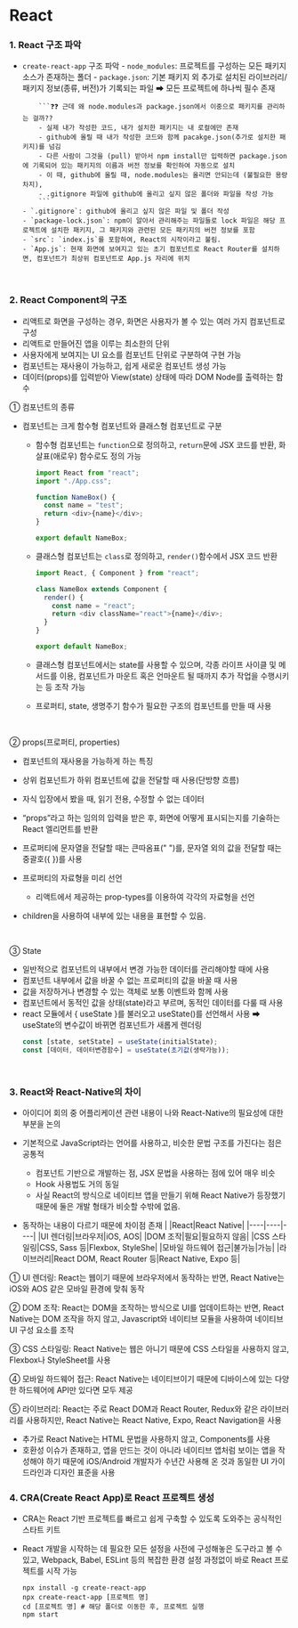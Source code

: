# React

### 1. React 구조 파악

- `create-react-app` 구조 파악 - `node_modules`: 프로젝트를 구성하는 모든 패키지 소스가 존재하는 폴더 - `package.json`: 기본 패키지 외 추가로 설치된 라이브러리/패키지 정보(종류, 버전)가 기록되는 파일 ➡ 모든 프로젝트에 하나씩 필수 존재
  <br>

          ```❓❓ 근데 왜 node.modules과 package.json에서 이중으로 패키지를 관리하는 걸까??
          - 실제 내가 작성한 코드, 내가 설치한 패키지는 내 로컬에만 존재
          - github에 올릴 때 내가 작성한 코드와 함께 pacakge.json(추가로 설치한 패키지)를 넘김
          - 다른 사람이 그것을 (pull) 받아서 npm install만 입력하면 package.json에 기록되어 있는 패키지의 이름과 버전 정보를 확인하여 자동으로 설치
          - 이 때, github에 올릴 때, node.modules는 올리면 안되는데 (불필요한 용량 차지),
          - .gitignore 파일에 github에 올리고 싶지 않은 폴더와 파일을 작성 가능
          ```
      - `.gitignore`: github에 올리고 싶지 않은 파일 및 폴더 작성
      - `package-lock.json`: npm이 알아서 관리해주는 파일들로 lock 파일은 해당 프로젝트에 설치한 패키지, 그 패키지와 관련된 모든 패키지의 버전 정보를 포함
      - `src`: `index.js`를 포함하여, React의 시작이라고 불림.
      - `App.js`: 현재 화면에 보여지고 있는 초기 컴포넌트로 React Router를 설치하면, 컴포넌트가 최상위 컴포넌트로 App.js 자리에 위치

  <br>

### 2. React Component의 구조

- 리액트로 화면을 구성하는 경우, 화면은 사용자가 볼 수 있는 여러 가지 컴포넌트로 구성
- 리액트로 만들어진 앱을 이루는 최소한의 단위
- 사용자에게 보여지는 UI 요소를 컴포넌트 단위로 구분하여 구현 가능
- 컴포넌트는 재사용이 가능하고, 쉽게 새로운 컴포넌트 생성 가능
- 데이터(props)를 입력받아 View(state) 상태에 따라 DOM Node를 출력하는 함수

① 컴포넌트의 종류

- 컴포넌트는 크게 함수형 컴포넌트와 클래스형 컴포넌트로 구분

  - 함수형 컴포넌트는 `function`으로 정의하고, `return`문에 JSX 코드를 반환, 화살표(애로우) 함수로도 정의 가능
    <br>

    ```javascript
    import React from "react";
    import "./App.css";

    function NameBox() {
      const name = "test";
      return <div>{name}</div>;
    }

    export default NameBox;
    ```

  - 클래스형 컴포넌트는 `class`로 정의하고, `render()`함수에서 JSX 코드 반환
    <br>

    ```javascript
    import React, { Component } from "react";

    class NameBox extends Component {
      render() {
        const name = "react";
        return <div className="react">{name}</div>;
      }
    }

    export default NameBox;
    ```

  - 클래스형 컴포넌트에서는 state를 사용할 수 있으며, 각종 라이프 사이클 및 메서드를 이용, 컴포넌트가 마운트 혹은 언마운트 될 때까지 추가 작업을 수행시키는 등 조작 가능
  - 프로퍼티, state, 생명주기 함수가 필요한 구조의 컴포넌트를 만들 때 사용

<br>

② props(프로퍼티, properties)

- 컴포넌트의 재사용을 가능하게 하는 특징
- 상위 컴포넌트가 하위 컴포넌트에 값을 전달할 때 사용(단방향 흐름)
- 자식 입장에서 봤을 때, 읽기 전용, 수정할 수 없는 데이터
- “props”라고 하는 임의의 입력을 받은 후, 화면에 어떻게 표시되는지를 기술하는 React 엘리먼트를 반환

- 프로퍼티에 문자열을 전달할 때는 큰따옴표(" ")를, 문자열 외의 값을 전달할 때는 중괄호({ })를 사용
- 프로퍼티의 자료형을 미리 선언
  - 리액트에서 제공하는 prop-types를 이용하여 각각의 자료형을 선언
- children을 사용하여 내부에 있는 내용을 표현할 수 있음.

<br>

③ State

- 일반적으로 컴포넌트의 내부에서 변경 가능한 데이터를 관리해야할 때에 사용
- 컴포넌트 내부에서 값을 바꿀 수 없는 프로퍼티의 값을 바꿀 때 사용
- 값을 저장하거나 변경할 수 있는 객체로 보통 이벤트와 함께 사용
- 컴포넌트에서 동적인 값을 상태(state)라고 부르며, 동적인 데이터를 다룰 때 사용
- react 모듈에서 { useState }를 불러오고 useState()를 선언해서 사용 ➡ useState의 변수값이 바뀌면 컴포넌트가 새롭게 렌더링
  ```javascript
  const [state, setState] = useState(initialState);
  const [데이터, 데이터변경함수] = useState(초기값(생략가능));
  ```
  <br>

### 3. React와 React-Native의 차이

- 아이디어 회의 중 어플리케이션 관련 내용이 나와 React-Native의 필요성에 대한 부분을 논의
- 기본적으로 JavaScript라는 언어를 사용하고, 비슷한 문법 구조를 가진다는 점은 공통적

  - 컴포넌트 기반으로 개발하는 점, JSX 문법을 사용하는 점에 있어 매우 비슷
  - Hook 사용법도 거의 동일
  - 사실 React의 방식으로 네이티브 앱을 만들기 위해 React Native가 등장했기 때문에 둘은 개발 형태가 비슷할 수밖에 없음.

- 동작하는 내용이 다르기 때문에 차이점 존재
  | |React|React Native|
  |----|----|----|
  |UI 렌더링|브라우저|iOS, AOS|
  |DOM 조작|필요|필요하지 않음|
  |CSS 스타일링|CSS, Sass 등|Flexbox, StyleShe|
  |모바일 하드웨어 접근|불가능|가능|
  |라이브러리|React DOM, React Router 등|React Native, Expo 등|

① UI 렌더링: React는 웹이기 때문에 브라우저에서 동작하는 반면, React Native는 iOS와 AOS 같은 모바일 환경에 맞춰 동작

② DOM 조작: React는 DOM을 조작하는 방식으로 UI를 업데이트하는 반면, React Native는 DOM 조작을 하지 않고, Javascript와 네이티브 모듈을 사용하여 네이티브 UI 구성 요소를 조작

③ CSS 스타일링: React Native는 웹은 아니기 때문에 CSS 스타일을 사용하지 않고, Flexbox나 StyleSheet를 사용

④ 모바일 하드웨어 접근: React Native는 네이티브이기 때문에 디바이스에 있는 다양한 하드웨어에 API만 있다면 모두 제공

⑤ 라이브러리: React는 주로 React DOM과 React Router, Redux와 같은 라이브러리를 사용하지만, React Native는 React Native, Expo, React Navigation을 사용

- 추가로 React Native는 HTML 문법을 사용하지 않고, Components를 사용
- 호환성 이슈가 존재하고, 앱을 만드는 것이 아니라 네이티브 앱처럼 보이는 앱을 작성해야 하기 때문에 iOS/Android 개발자가 수년간 사용해 온 것과 동일한 UI 가이드라인과 디자인 표준을 사용

### 4. CRA(Create React App)로 React 프로젝트 생성

- CRA는 React 기반 프로젝트를 빠르고 쉽게 구축할 수 있도록 도와주는 공식적인 스타트 키트
- React 개발을 시작하는 데 필요한 모든 설정을 사전에 구성해놓은 도구라고 볼 수 있고, Webpack, Babel, ESLint 등의 복잡한 환경 설정 과정없이 바로 React 프로젝트를 시작 가능

  ```
  npx install -g create-react-app
  npx create-react-app [프로젝트 명]
  cd [프로젝트 명] # 해당 폴더로 이동한 후, 프로젝트 실행
  npm start

  ```
